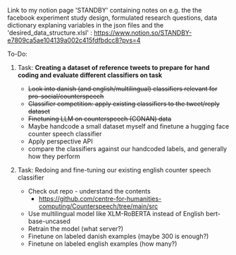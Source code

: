 Link to my notion page 'STANDBY' containing notes on e.g. the the facebook experiment study design, formulated research questions, data dictionary explaning variables in the json files and the 'desired_data_structure.xlsl'  : https://www.notion.so/STANDBY-e7809ca5ae104139a002c415fdfbdcc8?pvs=4 



To-Do:

1. Task: **Creating a dataset of reference tweets to prepare for hand coding and evaluate different classifiers on task** 
    - ~~Look into danish (and english/multilingual) classifiers relevant for pro-social/counterspeech~~
    - ~~Classifier competition: apply existing classifiers to the tweet/reply dataset~~
    - ~~Finetuning LLM on counterspeech (CONAN) data~~
    - Maybe handcode a small dataset myself and finetune a hugging face counter speech classifier
    - Apply perspective API
    - compare the classifiers against our handcoded labels, and generally how they perform
    
2. Task: Redoing and fine-tuning our existing english counter speech classifier 
    - Check out repo - understand the contents
        - https://github.com/centre-for-humanities-computing/Counterspeech/tree/main/src
    - Use multilingual model like XLM-RoBERTA instead of English bert-base-uncased
    - Retrain the model (what server?)
    - Finetune on labeled danish examples (maybe 300 is enough?)
    - Finetune on labeled english examples (how many?)
